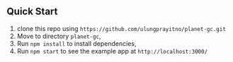 ## Quick Start

1. clone this repo using `https://github.com/ulungprayitno/planet-gc.git`
2. Move to directory `planet-gc`,<br />
3. Run `npm install` to install dependencies, <br />
4. Run `npm start` to see the example app at `http://localhost:3000/`
